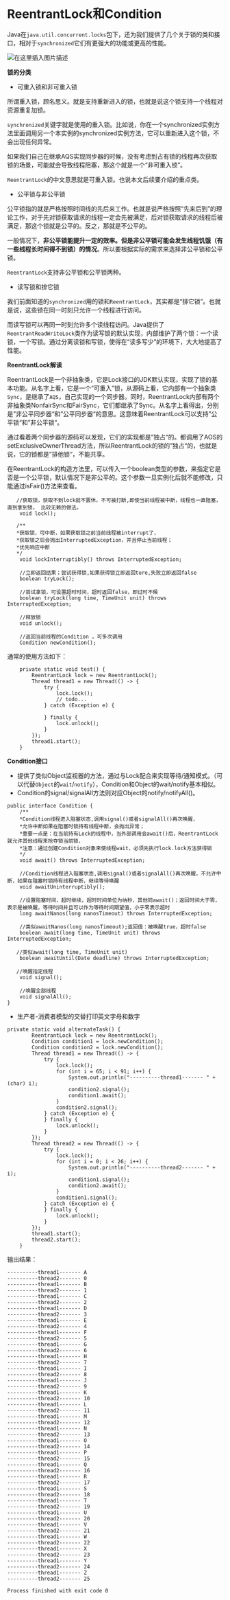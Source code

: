 # ReentrantLock和Condition

Java在`java.util.concurrent.locks`包下，还为我们提供了几个关于锁的类和接口，相对于`synchronized`它们有更强大的功能或更高的性能。 

![&#x5728;&#x8FD9;&#x91CC;&#x63D2;&#x5165;&#x56FE;&#x7247;&#x63CF;&#x8FF0;](https://img-blog.csdnimg.cn/20200319152940625.png?x-oss-process=image/watermark,type_ZmFuZ3poZW5naGVpdGk,shadow_10,text_aHR0cHM6Ly9ibG9nLmNzZG4ubmV0L3dhbmdjaGVuZ21pbmcx,size_16,color_FFFFFF,t_70)

**锁的分类**

* 可重入锁和非可重入锁

所谓重入锁，顾名思义。就是支持重新进入的锁，也就是说这个锁支持一个线程对资源重复加锁。

`synchronized`关键字就是使用的重入锁。比如说，你在一个synchronized实例方法里面调用另一个本实例的synchronized实例方法，它可以重新进入这个锁，不会出现任何异常。

如果我们自己在继承AQS实现同步器的时候，没有考虑到占有锁的线程再次获取锁的场景，可能就会导致线程阻塞，那这个就是一个“非可重入锁”。

`ReentrantLock`的中文意思就是可重入锁。也说本文后续要介绍的重点类。

* 公平锁与非公平锁

公平锁指的就是严格按照时间线的先后来工作。也就是说严格按照“先来后到”的理论工作，对于先对锁获取请求的线程一定会先被满足，后对锁获取请求的线程后被满足，那这个锁就是公平的。反之，那就是不公平的。

一般情况下，**非公平锁能提升一定的效率。但是非公平锁可能会发生线程饥饿（有一些线程长时间得不到锁）的情况**。所以要根据实际的需求来选择非公平锁和公平锁。

`ReentrantLock`支持非公平锁和公平锁两种。

* 读写锁和排它锁

我们前面知道的`synchronized`用的锁和`ReentrantLock`，其实都是“排它锁”。也就是说，这些锁在同一时刻只允许一个线程进行访问。

而读写锁可以再同一时刻允许多个读线程访问。Java提供了`ReentrantReadWriteLock`类作为读写锁的默认实现，内部维护了两个锁：一个读锁，一个写锁。通过分离读锁和写锁，使得在“读多写少”的环境下，大大地提高了性能。

**ReentrantLock解读**

ReentrantLock是一个非抽象类，它是Lock接口的JDK默认实现，实现了锁的基本功能。从名字上看，它是一个“可重入”锁，从源码上看，它内部有一个抽象类`Sync`，是继承了`AQS`，自己实现的一个同步器。同时，ReentrantLock内部有两个非抽象类NonfairSync和FairSync，它们都继承了Sync。从名字上看得出，分别是”非公平同步器“和”公平同步器“的意思。这意味着ReentrantLock可以支持”公平锁“和”非公平锁“。

通过看着两个同步器的源码可以发现，它们的实现都是”独占“的。都调用了AOS的setExclusiveOwnerThread方法，所以ReentrantLock的锁的”独占“的，也就是说，它的锁都是”排他锁“，不能共享。

在ReentrantLock的构造方法里，可以传入一个boolean类型的参数，来指定它是否是一个公平锁，默认情况下是非公平的。这个参数一旦实例化后就不能修改，只能通过isFair\(\)方法来查看。

```text
   //获取锁，获取不到lock就不罢休，不可被打断,即使当前线程被中断，线程也一直阻塞，直到拿到锁， 比较无赖的做法。
    void lock();

   /**
   *获取锁，可中断，如果获取锁之前当前线程被interrupt了，
   *获取锁之后会抛出InterruptedException，并且停止当前线程；
   *优先响应中断
   */
    void lockInterruptibly() throws InterruptedException;

    //立即返回结果；尝试获得锁,如果获得锁立即返回ture,失败立即返回false
    boolean tryLock();

    //尝试拿锁，可设置超时时间，超时返回false，即过时不候
    boolean tryLock(long time, TimeUnit unit) throws InterruptedException;

    //释放锁
    void unlock();

    //返回当前线程的Condition ，可多次调用
    Condition newCondition();
```

通常的使用方法如下：

```text
    private static void test() {
        ReentrantLock lock = new ReentrantLock();
        Thread thread1 = new Thread(() -> {
            try {
                lock.lock();
                // todo...
            } catch (Exception e) {

            } finally {
                lock.unlock();
            }
        });
        thread1.start();
    }
```

**Condition接口**

* 提供了类似Object监视器的方法，通过与Lock配合来实现等待/通知模式。（可以代替`Object`的`wait`/`notify`），Condition和Object的wait/notify基本相似。
* Condition的signal/signalAll方法则对应Object的notify/notifyAll\(\)。

```text
public interface Condition {
    /**
    *Condition线程进入阻塞状态,调用signal()或者signalAll()再次唤醒，
    *允许中断如果在阻塞时锁持有线程中断，会抛出异常；
    *重要一点是：在当前持有Lock的线程中，当外部调用会await()后，ReentrantLock就允许其他线程来抢夺锁当前锁，
    *注意：通过创建Condition对象来使线程wait，必须先执行lock.lock方法获得锁
    */
    void await() throws InterruptedException;

    //Condition线程进入阻塞状态,调用signal()或者signalAll()再次唤醒，不允许中断，如果在阻塞时锁持有线程中断，继续等待唤醒
    void awaitUninterruptibly();

    //设置阻塞时间，超时继续，超时时间单位为纳秒，其他同await()；返回时间大于零，表示是被唤醒，等待时间并且可以作为等待时间期望值，小于零表示超时
    long awaitNanos(long nanosTimeout) throws InterruptedException;

    //类似awaitNanos(long nanosTimeout);返回值：被唤醒true，超时false
    boolean await(long time, TimeUnit unit) throws InterruptedException;

   //类似await(long time, TimeUnit unit) 
    boolean awaitUntil(Date deadline) throws InterruptedException;

   //唤醒指定线程
    void signal();

    //唤醒全部线程
    void signalAll();
}
```

* 生产者-消费者模型的交替打印英文字母和数字

```text
private static void alternateTask() {
        ReentrantLock lock = new ReentrantLock();
        Condition condition1 = lock.newCondition();
        Condition condition2 = lock.newCondition();
        Thread thread1 = new Thread(() -> {
            try {
                lock.lock();
                for (int i = 65; i < 91; i++) {
                    System.out.println("----------thread1------- " + (char) i);
                    condition2.signal();
                    condition1.await();
                }
                condition2.signal();
            } catch (Exception e) {
            } finally {
                lock.unlock();
            }
        });
        Thread thread2 = new Thread(() -> {
            try {
                lock.lock();
                for (int i = 0; i < 26; i++) {
                    System.out.println("----------thread2------- " + i);
                    condition1.signal();
                    condition2.await();
                }
                condition1.signal();
            } catch (Exception e) {
            } finally {
                lock.unlock();
            }
        });
        thread1.start();
        thread2.start();
    }
```

输出结果：

```text
----------thread1------- A
----------thread2------- 0
----------thread1------- B
----------thread2------- 1
----------thread1------- C
----------thread2------- 2
----------thread1------- D
----------thread2------- 3
----------thread1------- E
----------thread2------- 4
----------thread1------- F
----------thread2------- 5
----------thread1------- G
----------thread2------- 6
----------thread1------- H
----------thread2------- 7
----------thread1------- I
----------thread2------- 8
----------thread1------- J
----------thread2------- 9
----------thread1------- K
----------thread2------- 10
----------thread1------- L
----------thread2------- 11
----------thread1------- M
----------thread2------- 12
----------thread1------- N
----------thread2------- 13
----------thread1------- O
----------thread2------- 14
----------thread1------- P
----------thread2------- 15
----------thread1------- Q
----------thread2------- 16
----------thread1------- R
----------thread2------- 17
----------thread1------- S
----------thread2------- 18
----------thread1------- T
----------thread2------- 19
----------thread1------- U
----------thread2------- 20
----------thread1------- V
----------thread2------- 21
----------thread1------- W
----------thread2------- 22
----------thread1------- X
----------thread2------- 23
----------thread1------- Y
----------thread2------- 24
----------thread1------- Z
----------thread2------- 25

Process finished with exit code 0
```


